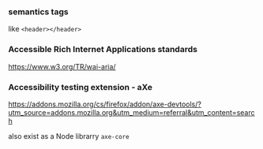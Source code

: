 ### semantics tags

like `<header></header>` 

### Accessible Rich Internet Applications standards
https://www.w3.org/TR/wai-aria/

### Accessibility testing extension - aXe

https://addons.mozilla.org/cs/firefox/addon/axe-devtools/?utm_source=addons.mozilla.org&utm_medium=referral&utm_content=search

also exist as a Node librarry `axe-core`